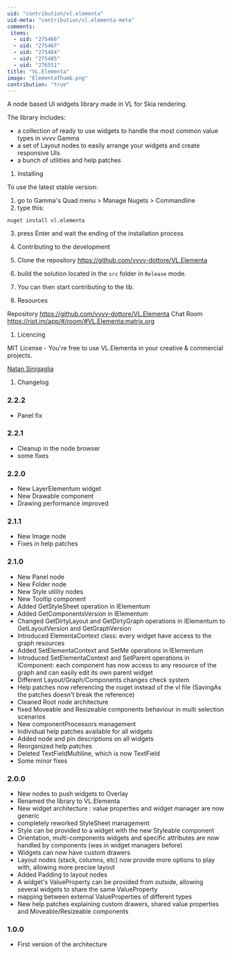 ```yaml
---
uid: "contribution/vl.elementa"
uid-meta: "contribution/vl.elementa-meta"
comments: 
 items: 
  - uid: "275466"
  - uid: "275467"
  - uid: "275484"
  - uid: "275485"
  - uid: "276551"
title: "VL.Elementa"
image: "ElementaThumb.png"
contribution: "true"
---
```


A node based UI widgets library made in VL for Skia rendering.

The library includes:
- a collection of ready to use widgets to handle the most common value types in vvvv Gamma
- a set of Layout nodes to easily arrange your widgets and create responsive UIs
- a bunch of utilities and help patches


1.  Installing
To use the latest stable version: 
1. go to Gamma's Quad menu > Manage Nugets > Commandline
2. type this:
 ``` 
nuget install vl.elementa 
```
3. press Enter and wait the ending of the installation process


1.  Contributing to the development
1. Clone the repository <https://github.com/vvvv-dottore/VL.Elementa>
1. build the solution located in the `src` folder in `Release` mode. 
1. You can then start contributing to the lib.

1.  Resources
Repository <https://github.com/vvvv-dottore/VL.Elementa>
Chat Room <https://riot.im/app/#/room/#VL.Elementa:matrix.org>

1.  Licencing
MIT License - You're free to use VL.Elementa in your creative & commercial projects.

[Natan Sinigaglia](http://natansinigaglia.com/)


1.  Changelog
###  2.2.2
- Panel fix

###  2.2.1
- Cleanup in the node browser
- some fixes

###  2.2.0
- New LayerElementum widget
- New Drawable component
- Drawing performance improved
###  2.1.1
- New Image node
- Fixes in help patches

###  2.1.0
- New Panel node
- New Folder node
- New Style utility nodes
- New Tooltip component
- Added GetStyleSheet operation in IElementum
- Added GetComponentsVersion in IElementum
- Changed GetDirtyLayout and GetDirtyGraph operations in IElementum to GetLayoutVersion and GetGraphVersion
- Introduced ElementaContext class: every widget have access to the graph resources
- Added SetElementaContext and SetMe operations in IElementum
- Introduced SetElementaContext and SetParent operations in IComponent: each component has now access to any resource of the graph and can easily edit its own parent widget
- Different Layout/Graph/Components changes check system
- Help patches now referencing the nuget instead of the vl file (SavingAs the patches doesn't break the reference)
- Cleaned Root node architecture
- fixed Moveable and Resizeable components behaviour in multi selection scenarios
- New componentProcessors management
- Individual help patches available for all widgets
- Added node and pin descriptions on all widgets
- Reorganized help patches
- Deleted TextFieldMultiline, which is now TextField
- Some minor fixes

###  2.0.0
- New nodes to push widgets to Overlay
- Renamed the library to VL.Elementa
- New widget architecture : value properties and widget manager are now generic
- completely reworked StyleSheet management
- Style can be provided to a widget with the new Styleable component
- Orientation, multi-components widgets and specific attributes are now handled by components (was in widget managers before)
- Widgets can now have custom drawers
- Layout nodes (stack, columns, etc) now provide more options to play with, allowing more precise layout
- Added Padding to layout nodes
- A widget's ValueProperty can be provided from outside, allowing several widgets to share the same ValueProperty
- mapping between external ValueProperties of different types
- New help patches explaining custom drawers, shared value properties and Moveable/Resizeable components

###  1.0.0
- First version of the architecture